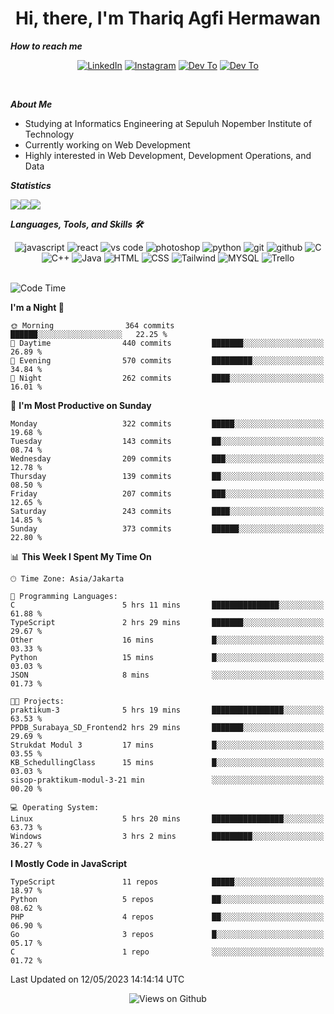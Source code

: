 <div align="center">
  <h1>Hi, there, I'm Thariq Agfi Hermawan</h1>
</div>


***How to reach me***
<p align='center'>
   <a href="https://www.linkedin.com/in/thariqagfihermawan" target="_blank"><img src="https://img.shields.io/badge/LinkedIn-0077B5?style=for-the-badge&logo=linkedin&logoColor=white" alt="LinkedIn"></a>
   <a href="https://www.instagram.com/thoriqagfi" target="_blank"><img src="https://img.shields.io/badge/Instagram-E4405F?style=for-the-badge&logo=instagram&logoColor=white" alt="Instagram"></a>
   <a href="https://medium.com/@thoriq.aghfi60" target="_blank"><img src="https://img.shields.io/badge/Medium-12100E?style=for-the-badge&logo=medium&logoColor=white" alt="Dev To"></a>
   <a href="https://linktr.ee/thoriqagfi" target="_blank"><img src="https://img.shields.io/badge/linktree-1de9b6?style=for-the-badge&logo=linktree&logoColor=white" alt="Dev To"></a>
</p>

<br>

***About Me***
- Studying at Informatics Engineering at Sepuluh Nopember Institute of Technology
- Currently working on Web Development
- Highly interested in Web Development, Development Operations, and Data

***Statistics***

<!-- [![GitHub Streak](http://github-readme-streak-stats.herokuapp.com?user=thoriqagfi&theme=dark)](https://git.io/streak-stats) -->

<div align="center">
  <div style="display: flex;">
    <img src="http://github-readme-streak-stats.herokuapp.com?user=thoriqagfi&theme=chartreuse-dark"/>
    <img src="https://github-readme-stats.vercel.app/api/top-langs/?username=thoriqagfi&layout=compact&&theme=chartreuse-dark&langs_count=8)](https://github.com/thoriqagfi"/>
    <img src="https://github-readme-stats.vercel.app/api?username=thoriqagfi&show_icons=true&theme=chartreuse-dark"/>
  </div>
</div>

<!-- [![Top Langs](https://github-readme-stats.vercel.app/api/top-langs/?username=thoriqagfi&layout=compact&&theme=chartreuse-dark&langs_count=8)](https://github.com/thoriqagfi)
< ![Agfi's GitHub stats](https://github-readme-stats.vercel.app/api?username=thoriqagfi&show_icons=true&theme=chartreuse-dark) -->

***Languages, Tools, and Skills 🛠***

  <div align="center">
    <img src="https://img.shields.io/badge/JavaScript-F7DF1E?style=for-the-badge&logo=javascript&logoColor=black" alt="javascript" />
    <img src="https://img.shields.io/badge/React-61DAFB?style=for-the-badge&logo=react&logoColor=black" alt="react" />
    <img src="https://img.shields.io/badge/vs%20code-007ACC?style=for-the-badge&logo=visual%20studio%20code&logoColor=white" alt="vs code" />
    <img src="https://img.shields.io/badge/adobe%20photoshop-31A8FF?style=for-the-badge&logo=adobe%20photoshop&logoColor=white" alt="photoshop" />
    <img src="https://img.shields.io/badge/python-3776AB?style=for-the-badge&logo=python&logoColor=white" alt="python" />
    <img src="https://img.shields.io/badge/Git-F05032?style=for-the-badge&logo=git&logoColor=white" alt="git" />
    <img src="https://img.shields.io/badge/GitHub-100000?style=for-the-badge&logo=github&logoColor=white" alt="github" />
    <img src="https://img.shields.io/badge/c-%2300599C.svg?style=for-the-badge&logo=c&logoColor=white" alt="C" />
    <img src="https://img.shields.io/badge/c++-%2300599C.svg?style=for-the-badge&logo=c%2B%2B&logoColor=white" alt="C++" />
    <img src="https://img.shields.io/badge/Java-ED8B00?style=for-the-badge&logo=java&logoColor=white" alt="Java"/>
    <img src="https://img.shields.io/badge/HTML5-E34F26?style=for-the-badge&logo=html5&logoColor=white" alt="HTML" />
    <img src="https://img.shields.io/badge/CSS-239120?&style=for-the-badge&logo=css3&logoColor=white" alt ="CSS" />
    <img src="https://img.shields.io/badge/tailwindcss-%2338B2AC.svg?style=for-the-badge&logo=tailwind-css&logoColor=white" alt="Tailwind" />
    <img src="https://img.shields.io/badge/MySQL-00000F?style=for-the-badge&logo=mysql&logoColor=white" alt="MYSQL" />
    <img src="https://img.shields.io/badge/Trello-%23026AA7.svg?style=for-the-badge&logo=Trello&logoColor=white" alt="Trello" />
  </div><br>

<!--START_SECTION:waka-->
![Code Time](http://img.shields.io/badge/Code%20Time-340%20hrs%207%20mins-blue)

**I'm a Night 🦉** 

```text
🌞 Morning                364 commits         ██████░░░░░░░░░░░░░░░░░░░   22.25 % 
🌆 Daytime                440 commits         ███████░░░░░░░░░░░░░░░░░░   26.89 % 
🌃 Evening                570 commits         █████████░░░░░░░░░░░░░░░░   34.84 % 
🌙 Night                  262 commits         ████░░░░░░░░░░░░░░░░░░░░░   16.01 % 
```
📅 **I'm Most Productive on Sunday** 

```text
Monday                   322 commits         █████░░░░░░░░░░░░░░░░░░░░   19.68 % 
Tuesday                  143 commits         ██░░░░░░░░░░░░░░░░░░░░░░░   08.74 % 
Wednesday                209 commits         ███░░░░░░░░░░░░░░░░░░░░░░   12.78 % 
Thursday                 139 commits         ██░░░░░░░░░░░░░░░░░░░░░░░   08.50 % 
Friday                   207 commits         ███░░░░░░░░░░░░░░░░░░░░░░   12.65 % 
Saturday                 243 commits         ████░░░░░░░░░░░░░░░░░░░░░   14.85 % 
Sunday                   373 commits         ██████░░░░░░░░░░░░░░░░░░░   22.80 % 
```


📊 **This Week I Spent My Time On** 

```text
🕑︎ Time Zone: Asia/Jakarta

💬 Programming Languages: 
C                        5 hrs 11 mins       ███████████████░░░░░░░░░░   61.88 % 
TypeScript               2 hrs 29 mins       ███████░░░░░░░░░░░░░░░░░░   29.67 % 
Other                    16 mins             █░░░░░░░░░░░░░░░░░░░░░░░░   03.33 % 
Python                   15 mins             █░░░░░░░░░░░░░░░░░░░░░░░░   03.03 % 
JSON                     8 mins              ░░░░░░░░░░░░░░░░░░░░░░░░░   01.73 % 

🐱‍💻 Projects: 
praktikum-3              5 hrs 19 mins       ████████████████░░░░░░░░░   63.53 % 
PPDB_Surabaya_SD_Frontend2 hrs 29 mins       ███████░░░░░░░░░░░░░░░░░░   29.69 % 
Strukdat Modul 3         17 mins             █░░░░░░░░░░░░░░░░░░░░░░░░   03.55 % 
KB_SchedullingClass      15 mins             █░░░░░░░░░░░░░░░░░░░░░░░░   03.03 % 
sisop-praktikum-modul-3-21 min               ░░░░░░░░░░░░░░░░░░░░░░░░░   00.20 % 

💻 Operating System: 
Linux                    5 hrs 20 mins       ████████████████░░░░░░░░░   63.73 % 
Windows                  3 hrs 2 mins        █████████░░░░░░░░░░░░░░░░   36.27 % 
```

**I Mostly Code in JavaScript** 

```text
TypeScript               11 repos            █████░░░░░░░░░░░░░░░░░░░░   18.97 % 
Python                   5 repos             ██░░░░░░░░░░░░░░░░░░░░░░░   08.62 % 
PHP                      4 repos             ██░░░░░░░░░░░░░░░░░░░░░░░   06.90 % 
Go                       3 repos             █░░░░░░░░░░░░░░░░░░░░░░░░   05.17 % 
C                        1 repo              ░░░░░░░░░░░░░░░░░░░░░░░░░   01.72 % 
```




 Last Updated on 12/05/2023 14:14:14 UTC
<!--END_SECTION:waka-->

<div align="center">
<img src="https://komarev.com/ghpvc/?username=thoriqagfi&color=blue" alt="Views on Github" />
</div>
